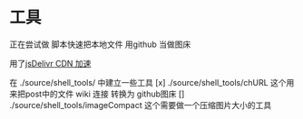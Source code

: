 # 工具

正在尝试做 脚本快速把本地文件 用github 当做图床

用了[jsDelivr CDN 加速](https://www.jsdelivr.com/?docs=gh)

在 ./source/shell_tools/ 中建立一些工具
  [x] ./source/shell_tools/chURL 这个用来把post中的文件  wiki 连接 转换为 github图床
  [] ./source/shell_tools/imageCompact 这个需要做一个压缩图片大小的工具
